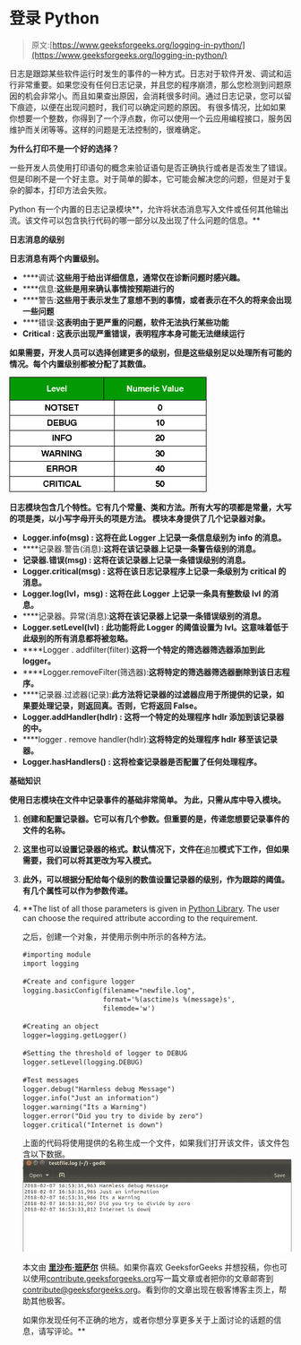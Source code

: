 # 登录 Python

> 原文:[https://www.geeksforgeeks.org/logging-in-python/](https://www.geeksforgeeks.org/logging-in-python/)

日志是跟踪某些软件运行时发生的事件的一种方式。日志对于软件开发、调试和运行非常重要。如果您没有任何日志记录，并且您的程序崩溃，那么您检测到问题原因的机会非常小。而且如果查出原因，会消耗很多时间。通过日志记录，您可以留下痕迹，以便在出现问题时，我们可以确定问题的原因。
有很多情况，比如如果你想要一个整数，你得到了一个浮点数，你可以使用一个云应用编程接口，服务因维护而关闭等等。这样的问题是无法控制的，很难确定。

**为什么打印不是一个好的选择？**

一些开发人员使用打印语句的概念来验证语句是否正确执行或者是否发生了错误。但是印刷不是一个好主意。对于简单的脚本，它可能会解决您的问题，但是对于复杂的脚本，打印方法会失败。

Python 有一个内置的日志记录模块**，允许将状态消息写入文件或任何其他输出流。该文件可以包含执行代码的哪一部分以及出现了什么问题的信息。**

****日志消息的级别****

**日志消息有两个内置级别。**

*   ****调试:**这些用于给出详细信息，通常仅在诊断问题时感兴趣。**
*   ****信息:**这些是用来确认事情按预期进行的**
*   ****警告:**这些用于表示发生了意想不到的事情，或者表示在不久的将来会出现一些问题**
*   ****错误:**这表明由于更严重的问题，软件无法执行某些功能**
*   ****Critical :** 这表示出现严重错误，表明程序本身可能无法继续运行**

**如果需要，开发人员可以选择创建更多的级别，但是这些级别足以处理所有可能的情况。每个内置级别都被分配了其数值。**

**![](img/d7deac15db8126056e7fd59aae4be02f.png)**

**日志模块包含几个特性。它有几个常量、类和方法。所有大写的项都是常量，大写的项是类，以小写字母开头的项是方法。
模块本身提供了几个记录器对象。**

*   ****Logger.info(msg) :** 这将在此 Logger 上记录一条信息级别为 info 的消息。**
*   ****记录器.警告(消息):**这将在该记录器上记录一条警告级别的消息。**
*   ****记录器.错误(msg) :** 这将在该记录器上记录一条错误级别的消息。**
*   ****Logger.critical(msg) :** 这将在该日志记录程序上记录一条级别为 critical 的消息。**
*   ****Logger.log(lvl，msg) :** 这将在此 Logger 上记录一条具有整数级 lvl 的消息。**
*   ****记录器。异常(消息):**这将在该记录器上记录一条错误级别的消息。**
*   ****Logger.setLevel(lvl) :** 此功能将此 Logger 的阈值设置为 lvl。这意味着低于此级别的所有消息都将被忽略。**
*   ****Logger . addfilter(filter):**这将一个特定的筛选器筛选器添加到此 logger。**
*   ****Logger.removeFilter(筛选器):**这将特定的筛选器筛选器删除到该日志程序。**
*   ****记录器.过滤器(记录):**此方法将记录器的过滤器应用于所提供的记录，如果要处理记录，则返回真。否则，它将返回 False。**
*   ****Logger.addHandler(hdlr) :** 这将一个特定的处理程序 hdlr 添加到该记录器的中。**
*   ****logger . remove handler(hdlr):**这将特定的处理程序 hdlr 移至该记录器。**
*   ****Logger.hasHandlers() :** 这将检查记录器是否配置了任何处理程序。**

****基础知识****

**使用日志模块在文件中记录事件的基础非常简单。
为此，只需从库中导入模块。**

1.  **创建和配置记录器。它可以有几个参数。但重要的是，传递您想要记录事件的文件的名称。**
2.  **这里也可以设置记录器的格式。默认情况下，文件在**追加**模式下工作，但如果需要，我们可以将其更改为写入模式。**
3.  **此外，可以根据分配给每个级别的数值设置记录器的级别，作为跟踪的阈值。
    有几个属性可以作为参数传递。**
4.  **The list of all those parameters is given in [Python Library](https://docs.python.org/3/library/logging.html#logrecord-attributes). The user can choose the required attribute according to the requirement.

    之后，创建一个对象，并使用示例中所示的各种方法。

    ```
    #importing module
    import logging

    #Create and configure logger
    logging.basicConfig(filename="newfile.log",
                        format='%(asctime)s %(message)s',
                        filemode='w')

    #Creating an object
    logger=logging.getLogger()

    #Setting the threshold of logger to DEBUG
    logger.setLevel(logging.DEBUG)

    #Test messages
    logger.debug("Harmless debug Message")
    logger.info("Just an information")
    logger.warning("Its a Warning")
    logger.error("Did you try to divide by zero")
    logger.critical("Internet is down")
    ```

    上面的代码将使用提供的名称生成一个文件，如果我们打开该文件，该文件包含以下数据。
    ![](img/c7fcf1aafa859738ef4a103ef14e6748.png)

    本文由 **[里沙布·班萨尔](https://www.linkedin.com/in/rishabh-bansal-9b4b71108/)** 供稿。如果你喜欢 GeeksforGeeks 并想投稿，你也可以使用[contribute.geeksforgeeks.org](http://www.contribute.geeksforgeeks.org)写一篇文章或者把你的文章邮寄到 contribute@geeksforgeeks.org。看到你的文章出现在极客博客主页上，帮助其他极客。

    如果你发现任何不正确的地方，或者你想分享更多关于上面讨论的话题的信息，请写评论。**
